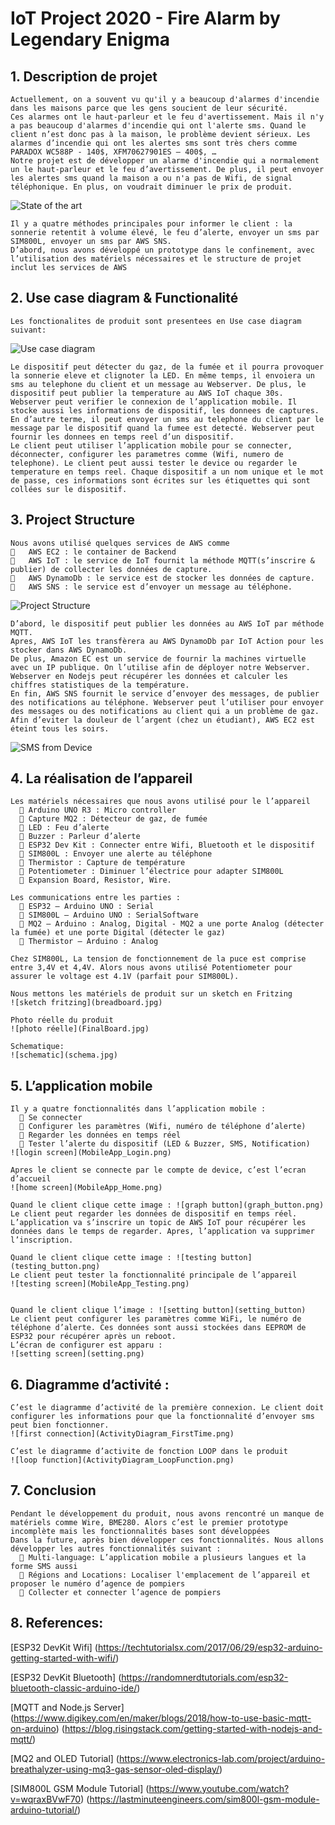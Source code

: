 # IoT Project 2020 - Fire Alarm by Legendary Enigma

## 1. Description de projet
    Actuellement, on a souvent vu qu'il y a beaucoup d'alarmes d'incendie dans les maisons parce que les gens soucient de leur sécurité.
    Ces alarmes ont le haut-parleur et le feu d'avertissement. Mais il n'y a pas beaucoup d'alarmes d'incendie qui ont l'alerte sms. Quand le client n’est donc pas à la maison, le problème devient sérieux. Les alarmes d’incendie qui ont les alertes sms sont très chers comme PARADOX WC588P - 140$, XFM70627901ES – 400$, …
    Notre projet est de développer un alarme d'incendie qui a normalement un le haut-parleur et le feu d’avertissement. De plus, il peut envoyer les alertes sms quand la maison a ou n'a pas de Wifi, de signal téléphonique. En plus, on voudrait diminuer le prix de produit.
![State of the art](StateOfTheArt.png)

    Il y a quatre méthodes principales pour informer le client : la sonnerie retentit à volume élevé, le feu d’alerte, envoyer un sms par SIM800L, envoyer un sms par AWS SNS.
    D’abord, nous avons développé un prototype dans le confinement, avec l’utilisation des matériels nécessaires et le structure de projet inclut les services de AWS


## 2. Use case diagram & Functionalité
    Les fonctionalites de produit sont presentees en Use case diagram suivant:
![Use case diagram](UsecaseDiagram.png)

    Le dispositif peut détecter du gaz, de la fumée et il pourra provoquer la sonnerie eleve et clignoter la LED. En même temps, il envoiera un sms au telephone du client et un message au Webserver. De plus, le dispositif peut publier la temperature au AWS IoT chaque 30s.
    Webserver peut verifier le connexion de l’application mobile. Il stocke aussi les informations de dispositif, les donnees de captures. En d’autre terme, il peut envoyer un sms au telephone du client par le message par le dispositif quand la fumee est detecté. Webserver peut fournir les donnees en temps reel d’un dispositif.
    Le client peut utiliser l’application mobile pour se connecter, déconnecter, configurer les parametres comme (Wifi, numero de telephone). Le client peut aussi tester le device ou regarder le temperature en temps reel. Chaque dispositif a un nom unique et le mot de passe, ces informations sont écrites sur les étiquettes qui sont collées sur le dispositif.

## 3. Project Structure
    Nous avons utilisé quelques services de AWS comme 
    	AWS EC2 : le container de Backend
    	AWS IoT : le service de IoT fournit la méthode MQTT(s’inscrire & publier) de collecter les données de capture.
    	AWS DynamoDb : le service est de stocker les données de capture.
    	AWS SNS : le service est d’envoyer un message au téléphone.
![Project Structure](ProjectStructure.jpeg)

    D’abord, le dispositif peut publier les données au AWS IoT par méthode MQTT.
    Apres, AWS IoT les transfèrera au AWS DynamoDb par IoT Action pour les stocker dans AWS DynamoDb.
    De plus, Amazon EC est un service de fournir la machines virtuelle avec un IP publique. On l’utilise afin de déployer notre Webserver. Webserver en Nodejs peut récupérer les données et calculer les chiffres statistiques de la température.
    En fin, AWS SNS fournit le service d’envoyer des messages, de publier des notifications au téléphone. Webserver peut l’utiliser pour envoyer des messages ou des notifications au client qui a un problème de gaz.
    Afin d’eviter la douleur de l’argent (chez un étudiant), AWS EC2 est éteint tous les soirs.
![SMS from Device](SMS_Warning.png)

## 4. La réalisation de l’appareil

    Les matériels nécessaires que nous avons utilisé pour le l’appareil
      	Arduino UNO R3 : Micro controller
      	Capture MQ2 : Détecteur de gaz, de fumée
      	LED : Feu d’alerte
      	Buzzer : Parleur d’alerte
      	ESP32 Dev Kit : Connecter entre Wifi, Bluetooth et le dispositif
      	SIM800L : Envoyer une alerte au téléphone
      	Thermistor : Capture de température
      	Potentiometer : Diminuer l’électrice pour adapter SIM800L
      	Expansion Board, Resistor, Wire.

    Les communications entre les parties :
      	ESP32 – Arduino UNO : Serial
      	SIM800L – Arduino UNO : SerialSoftware
      	MQ2 – Arduino : Analog, Digital - MQ2 a une porte Analog (détecter la fumée) et une porte Digital (détecter le gaz)
      	Thermistor – Arduino : Analog
    
    Chez SIM800L, La tension de fonctionnement de la puce est comprise entre 3,4V et 4,4V. Alors nous avons utilisé Potentiometer pour assurer le voltage est 4.1V (parfait pour SIM800L).
    
    Nous mettons les matériels de produit sur un sketch en Fritzing
    ![sketch fritzing](breadboard.jpg)
    
    Photo réelle du produit
    ![photo réelle](FinalBoard.jpg)
    
    Schematique:
    ![schematic](schema.jpg)
    
## 5.	L’application mobile

    Il y a quatre fonctionnalités dans l’application mobile :
      	Se connecter
      	Configurer les paramètres (Wifi, numéro de téléphone d’alerte)
      	Regarder les données en temps réel
      	Tester l’alerte du dispositif (LED & Buzzer, SMS, Notification)
    ![login screen](MobileApp_Login.png)
    
    Apres le client se connecte par le compte de device, c’est l’ecran d’accueil
    ![home screen](MobileApp_Home.png)
    
    Quand le client clique cette image : ![graph button](graph_button.png)
    Le client peut regarder les données de dispositif en temps réel. L’application va s’inscrire un topic de AWS IoT pour récupérer les données dans le temps de regarder. Apres, l’application va supprimer l’inscription.
    
    Quand le client clique cette image : ![testing button](testing_button.png)
    Le client peut tester la fonctionnalité principale de l’appareil
    ![testing screen](MobileApp_Testing.png)
    
    
    Quand le client clique l’image : ![setting button](setting_button)
    Le client peut configurer les paramètres comme WiFi, le numéro de téléphone d’alerte. Ces données sont aussi stockées dans EEPROM de ESP32 pour récupérer après un reboot.
    L’écran de configurer est apparu : 
    ![setting screen](setting.png)

## 6. Diagramme d’activité :
    C’est le diagramme d’activité de la première connexion. Le client doit configurer les informations pour que la fonctionnalité d’envoyer sms peut bien fonctionner.
    ![first connection](ActivityDiagram_FirstTime.png)
    
    C’est le diagramme d’activite de fonction LOOP dans le produit
    ![loop function](ActivityDiagram_LoopFunction.png)
    
## 7. Conclusion
    Pendant le développement du produit, nous avons rencontré un manque de matériels comme Wire, BME280. Alors c’est le premier prototype incomplète mais les fonctionnalités bases sont développées
    Dans la future, après bien développer ces fonctionnalités. Nous allons développer les autres fonctionnalités suivant :
      	Multi-language: L’application mobile a plusieurs langues et la forme SMS aussi
      	Régions and Locations: Localiser l'emplacement de l’appareil et proposer le numéro d’agence de pompiers
      	Collecter et connecter l’agence de pompiers

## 8. References:

[ESP32 DevKit Wifi]
(https://techtutorialsx.com/2017/06/29/esp32-arduino-getting-started-with-wifi/)

[ESP32 DevKit Bluetooth]
(https://randomnerdtutorials.com/esp32-bluetooth-classic-arduino-ide/)


[MQTT and Node.js Server]
(https://www.digikey.com/en/maker/blogs/2018/how-to-use-basic-mqtt-on-arduino)
(https://blog.risingstack.com/getting-started-with-nodejs-and-mqtt/)

[MQ2 and OLED Tutorial]
(https://www.electronics-lab.com/project/arduino-breathalyzer-using-mq3-gas-sensor-oled-display/)

[SIM800L GSM Module Tutorial]
(https://www.youtube.com/watch?v=wqraxBVwF70)
(https://lastminuteengineers.com/sim800l-gsm-module-arduino-tutorial/)
